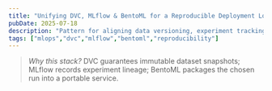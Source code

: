```yaml
---
title: "Unifying DVC, MLflow & BentoML for a Reproducible Deployment Loop"
pubDate: 2025-07-18
description: "Pattern for aligning data versioning, experiment tracking, and serving in a single CI/CD friendly workflow."
tags: ["mlops","dvc","mlflow","bentoml","reproducibility"]
---
```


> *Why this stack?* DVC guarantees immutable dataset snapshots; MLflow records experiment lineage; BentoML packages the chosen run into a portable service.
